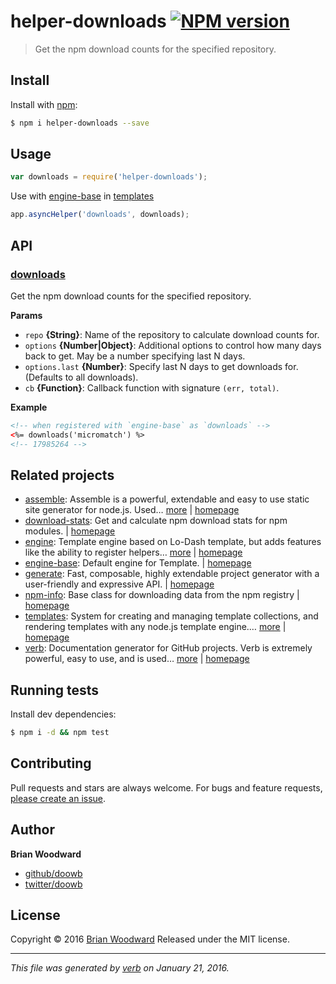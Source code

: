 # helper-downloads [![NPM version](https://img.shields.io/npm/v/helper-downloads.svg)](https://www.npmjs.com/package/helper-downloads)

> Get the npm download counts for the specified repository.

## Install
Install with [npm](https://www.npmjs.com/):

```sh
$ npm i helper-downloads --save
```

## Usage

```js
var downloads = require('helper-downloads');
```

Use with [engine-base][] in [templates][]

```js
app.asyncHelper('downloads', downloads);
```

## API

### [downloads](index.js#L29)
Get the npm download counts for the specified repository.


**Params**

* `repo` **{String}**: Name of the repository to calculate download counts for.    
* `options` **{Number|Object}**: Additional options to control how many days back to get. May be a number specifying last N days.    
* `options.last` **{Number}**: Specify last N days to get downloads for. (Defaults to all downloads).    
* `cb` **{Function}**: Callback function with signature `(err, total)`.    

**Example**



```html
<!-- when registered with `engine-base` as `downloads` -->
<%= downloads('micromatch') %>
<!-- 17985264 -->
```



## Related projects
* [assemble](https://www.npmjs.com/package/assemble): Assemble is a powerful, extendable and easy to use static site generator for node.js. Used… [more](https://www.npmjs.com/package/assemble) | [homepage](https://github.com/assemble/assemble)
* [download-stats](https://www.npmjs.com/package/download-stats): Get and calculate npm download stats for npm modules. | [homepage](https://github.com/doowb/download-stats)
* [engine](https://www.npmjs.com/package/engine): Template engine based on Lo-Dash template, but adds features like the ability to register helpers… [more](https://www.npmjs.com/package/engine) | [homepage](https://github.com/jonschlinkert/engine)
* [engine-base](https://www.npmjs.com/package/engine-base): Default engine for Template. | [homepage](https://github.com/jonschlinkert/engine-base)
* [generate](https://www.npmjs.com/package/generate): Fast, composable, highly extendable project generator with a user-friendly and expressive API. | [homepage](https://github.com/generate/generate)
* [npm-info](https://www.npmjs.com/package/npm-info): Base class for downloading data from the npm registry | [homepage](https://github.com/doowb/npm-info)
* [templates](https://www.npmjs.com/package/templates): System for creating and managing template collections, and rendering templates with any node.js template engine.… [more](https://www.npmjs.com/package/templates) | [homepage](https://github.com/jonschlinkert/templates)
* [verb](https://www.npmjs.com/package/verb): Documentation generator for GitHub projects. Verb is extremely powerful, easy to use, and is used… [more](https://www.npmjs.com/package/verb) | [homepage](https://github.com/verbose/verb)

## Running tests
Install dev dependencies:

```sh
$ npm i -d && npm test
```

## Contributing
Pull requests and stars are always welcome. For bugs and feature requests, [please create an issue](https://github.com/doowb/helper-downloads/issues/new).

## Author
**Brian Woodward**

+ [github/doowb](https://github.com/doowb)
+ [twitter/doowb](http://twitter.com/doowb)

## License
Copyright © 2016 [Brian Woodward](https://github.com/doowb)
Released under the MIT license.

***

_This file was generated by [verb](https://github.com/verbose/verb) on January 21, 2016._

[assemble]: https://github.com/assemble/assemble
[download-stats]: https://github.com/doowb/download-stats
[engine]: https://github.com/jonschlinkert/engine
[engine-base]: https://github.com/jonschlinkert/engine-base
[generate]: https://github.com/generate/generate
[npm-info]: https://github.com/doowb/npm-info
[templates]: https://github.com/jonschlinkert/templates
[verb]: https://github.com/verbose/verb

